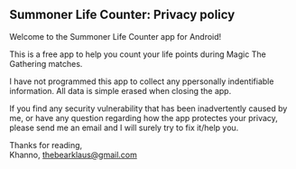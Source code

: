 ## Summoner Life Counter: Privacy policy

Welcome to the Summoner Life Counter app for Android!

This is a free app to help you count your life points during Magic The Gathering matches.

I have not programmed this app to collect any ppersonally indentifiable information. All data is simple erased when closing the app. 

If you find any security vulnerability that has been inadvertently caused by me, or have any question regarding how the app protectes your privacy, please send me an email and I will surely try to fix it/help you.

Thanks for reading,   
Khanno,
thebearklaus@gmail.com
